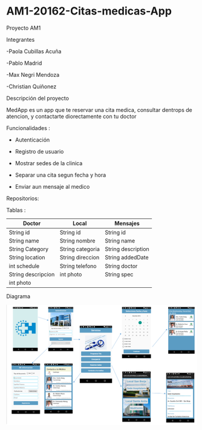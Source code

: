 # AM1-20162-Citas-medicas-App

Proyecto AM1

Integrantes

-Paola Cubillas Acuña

-Pablo Madrid

-Max Negri Mendoza

-Christian Quiñonez



Descripción del proyecto

MedApp es un app que te reservar una cita medica, consultar dentrops de atencion, y contactarte diorectamente con tu doctor

Funcionalidades :

- Autenticación

- Registro de usuario

- Mostrar sedes de la clinica

- Separar una cita segun fecha y hora

- Enviar aun mensaje al medico


Repositorios:

Tablas : 

Doctor | Local  | Mensajes  
------------ | ------------- | -------------
String id | String id | String id 
String name | String nombre | String name
String Category | String categoria | String description
String location | String direccion | String addedDate
int schedule | String telefono|String doctor
|String descripcion|int photo|String spec
int photo|

Diagrama

![](https://github.com/isil-pe/AM01-20162-Citas-medicas-App/blob/master/diagrama.png)
